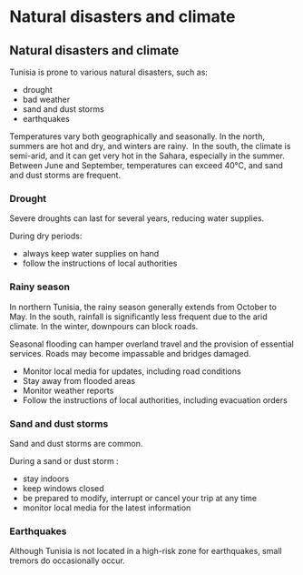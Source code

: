 # Natural disasters and climate

## Natural disasters and climate

Tunisia is prone to various natural disasters, such as:

* drought
* bad weather
* sand and dust storms
* earthquakes

Temperatures vary both geographically and seasonally. In the north, summers are hot and dry, and winters are rainy.  In the south, the climate is semi-arid, and it can get very hot in the Sahara, especially in the summer. Between June and September, temperatures can exceed 40°C, and sand and dust storms are frequent.

### Drought

Severe droughts can last for several years, reducing water supplies.

During dry periods:

* always keep water supplies on hand
* follow the instructions of local authorities

### Rainy season

In northern Tunisia, the rainy season generally extends from October to May. In the south, rainfall is significantly less frequent due to the arid climate. In the winter, downpours can block roads.

Seasonal flooding can hamper overland travel and the provision of essential services. Roads may become impassable and bridges damaged.

* Monitor local media for updates, including road conditions
* Stay away from flooded areas
* Monitor weather reports
* Follow the instructions of local authorities, including evacuation orders

### Sand and dust storms

Sand and dust storms are common.

During a sand or dust storm :

* stay indoors
* keep windows closed
* be prepared to modify, interrupt or cancel your trip at any time
* monitor local media for the latest information

### Earthquakes

Although Tunisia is not located in a high-risk zone for earthquakes, small tremors do occasionally occur.